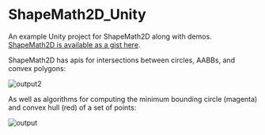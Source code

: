 # ShapeMath2D_Unity
An example Unity project for ShapeMath2D along with demos. [ShapeMath2D is available as a gist here](https://gist.github.com/njelly/e025d0aa8403c084dc1e78d467b5d2b9#file-gistfile1-txt).

ShapeMath2D has apis for intersections between circles, AABBs, and convex polygons:

![output2](https://user-images.githubusercontent.com/8916588/165979452-d7593083-1d8b-4500-b236-5cbfe03b80a7.gif)

As well as algorithms for computing the minimum bounding circle (magenta) and convex hull (red) of a set of points:

![output](https://user-images.githubusercontent.com/8916588/166159084-134298f7-fbeb-4294-8e75-1d30b61e0e7c.gif)
